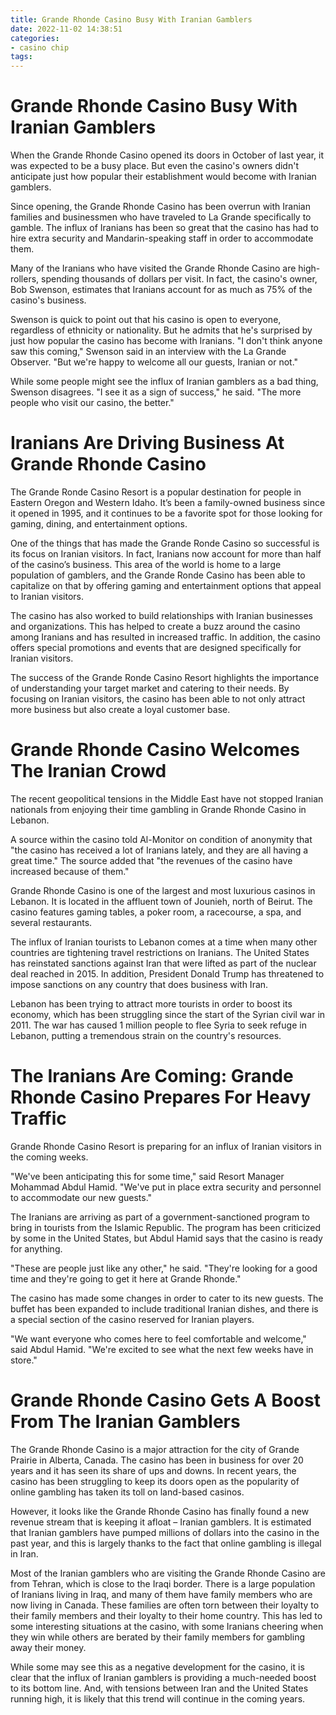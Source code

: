 ```yaml
---
title: Grande Rhonde Casino Busy With Iranian Gamblers
date: 2022-11-02 14:38:51
categories:
- casino chip
tags:
---
```



#  Grande Rhonde Casino Busy With Iranian Gamblers

When the Grande Rhonde Casino opened its doors in October of last year, it was expected to be a busy place. But even the casino's owners didn't anticipate just how popular their establishment would become with Iranian gamblers.

Since opening, the Grande Rhonde Casino has been overrun with Iranian families and businessmen who have traveled to La Grande specifically to gamble. The influx of Iranians has been so great that the casino has had to hire extra security and Mandarin-speaking staff in order to accommodate them.

Many of the Iranians who have visited the Grande Rhonde Casino are high-rollers, spending thousands of dollars per visit. In fact, the casino's owner, Bob Swenson, estimates that Iranians account for as much as 75% of the casino's business.

Swenson is quick to point out that his casino is open to everyone, regardless of ethnicity or nationality. But he admits that he's surprised by just how popular the casino has become with Iranians. "I don't think anyone saw this coming," Swenson said in an interview with the La Grande Observer. "But we're happy to welcome all our guests, Iranian or not."

While some people might see the influx of Iranian gamblers as a bad thing, Swenson disagrees. "I see it as a sign of success," he said. "The more people who visit our casino, the better."

#  Iranians Are Driving Business At Grande Rhonde Casino

The Grande Ronde Casino Resort is a popular destination for people in Eastern Oregon and Western Idaho. It’s been a family-owned business since it opened in 1995, and it continues to be a favorite spot for those looking for gaming, dining, and entertainment options.

One of the things that has made the Grande Ronde Casino so successful is its focus on Iranian visitors. In fact, Iranians now account for more than half of the casino’s business. This area of the world is home to a large population of gamblers, and the Grande Ronde Casino has been able to capitalize on that by offering gaming and entertainment options that appeal to Iranian visitors.

The casino has also worked to build relationships with Iranian businesses and organizations. This has helped to create a buzz around the casino among Iranians and has resulted in increased traffic. In addition, the casino offers special promotions and events that are designed specifically for Iranian visitors.

The success of the Grande Ronde Casino Resort highlights the importance of understanding your target market and catering to their needs. By focusing on Iranian visitors, the casino has been able to not only attract more business but also create a loyal customer base.

#  Grande Rhonde Casino Welcomes The Iranian Crowd

The recent geopolitical tensions in the Middle East have not stopped Iranian nationals from enjoying their time gambling in Grande Rhonde Casino in Lebanon.

A source within the casino told Al-Monitor on condition of anonymity that "the casino has received a lot of Iranians lately, and they are all having a great time." The source added that "the revenues of the casino have increased because of them."

Grande Rhonde Casino is one of the largest and most luxurious casinos in Lebanon. It is located in the affluent town of Jounieh, north of Beirut. The casino features gaming tables, a poker room, a racecourse, a spa, and several restaurants.

The influx of Iranian tourists to Lebanon comes at a time when many other countries are tightening travel restrictions on Iranians. The United States has reinstated sanctions against Iran that were lifted as part of the nuclear deal reached in 2015. In addition, President Donald Trump has threatened to impose sanctions on any country that does business with Iran.

Lebanon has been trying to attract more tourists in order to boost its economy, which has been struggling since the start of the Syrian civil war in 2011. The war has caused 1 million people to flee Syria to seek refuge in Lebanon, putting a tremendous strain on the country's resources.

#  The Iranians Are Coming: Grande Rhonde Casino Prepares For Heavy Traffic

Grande Rhonde Casino Resort is preparing for an influx of Iranian visitors in the coming weeks.

"We've been anticipating this for some time," said Resort Manager Mohammad Abdul Hamid. "We've put in place extra security and personnel to accommodate our new guests."

The Iranians are arriving as part of a government-sanctioned program to bring in tourists from the Islamic Republic. The program has been criticized by some in the United States, but Abdul Hamid says that the casino is ready for anything.

"These are people just like any other," he said. "They're looking for a good time and they're going to get it here at Grande Rhonde."

The casino has made some changes in order to cater to its new guests. The buffet has been expanded to include traditional Iranian dishes, and there is a special section of the casino reserved for Iranian players.

"We want everyone who comes here to feel comfortable and welcome," said Abdul Hamid. "We're excited to see what the next few weeks have in store."

#  Grande Rhonde Casino Gets A Boost From The Iranian Gamblers

The Grande Rhonde Casino is a major attraction for the city of Grande Prairie in Alberta, Canada. The casino has been in business for over 20 years and it has seen its share of ups and downs. In recent years, the casino has been struggling to keep its doors open as the popularity of online gambling has taken its toll on land-based casinos.

However, it looks like the Grande Rhonde Casino has finally found a new revenue stream that is keeping it afloat – Iranian gamblers. It is estimated that Iranian gamblers have pumped millions of dollars into the casino in the past year, and this is largely thanks to the fact that online gambling is illegal in Iran.

Most of the Iranian gamblers who are visiting the Grande Rhonde Casino are from Tehran, which is close to the Iraqi border. There is a large population of Iranians living in Iraq, and many of them have family members who are now living in Canada. These families are often torn between their loyalty to their family members and their loyalty to their home country. This has led to some interesting situations at the casino, with some Iranians cheering when they win while others are berated by their family members for gambling away their money.

While some may see this as a negative development for the casino, it is clear that the influx of Iranian gamblers is providing a much-needed boost to its bottom line. And, with tensions between Iran and the United States running high, it is likely that this trend will continue in the coming years.